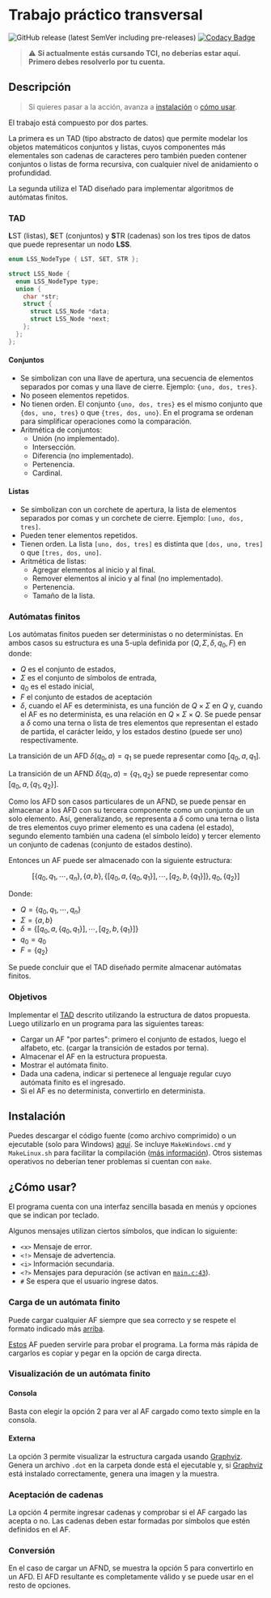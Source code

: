 # Trabajo práctico transversal

![GitHub release (latest SemVer including pre-releases)](https://img.shields.io/github/v/release/crysok/tci_tpt?include_prereleases&style=flat-square) [![Codacy Badge](https://api.codacy.com/project/badge/Grade/e2ba4a6d2eee4a20ada46eb7e8c1af6b)](https://app.codacy.com/gh/CrysoK/TC1-TPT?utm_source=github.com&utm_medium=referral&utm_content=CrysoK/TC1-TPT&utm_campaign=Badge_Grade_Settings)

> :warning: **Si actualmente estás cursando TCI, no deberías estar aquí. Primero
> debes resolverlo por tu cuenta.**

## Descripción

> Si quieres pasar a la acción, avanza a [instalación](#instalaci%C3%B3n) o
> [cómo usar](#c%C3%B3mo-usar).

El trabajo está compuesto por dos partes.

La primera es un TAD (tipo abstracto de datos) que permite modelar los objetos
matemáticos conjuntos y listas, cuyos componentes más elementales son cadenas de
caracteres pero también pueden contener conjuntos o listas de forma recursiva,
con cualquier nivel de anidamiento o profundidad.

La segunda utiliza el TAD diseñado para implementar algoritmos de autómatas
finitos.

### TAD

**L**ST (listas), **S**ET (conjuntos) y **S**TR (cadenas) son los tres tipos de
datos que puede representar un nodo **LSS**.

```c
enum LSS_NodeType { LST, SET, STR };

struct LSS_Node {
  enum LSS_NodeType type;
  union {
    char *str;
    struct {
      struct LSS_Node *data;
      struct LSS_Node *next;
    };
  };
};
```

#### Conjuntos

- Se simbolizan con una llave de apertura, una secuencia de elementos separados
  por comas y una llave de cierre. Ejemplo: `{uno, dos, tres}`.
- No poseen elementos repetidos.
- No tienen orden. El conjunto `{uno, dos, tres}` es el mismo conjunto que
  `{dos, uno, tres}` o que `{tres, dos, uno}`. En el programa se ordenan para
  simplificar operaciones como la comparación.
- Aritmética de conjuntos:
  - Unión (no implementado).
  - Intersección.
  - Diferencia (no implementado).
  - Pertenencia.
  - Cardinal.

#### Listas

- Se simbolizan con un corchete de apertura, la lista de elementos separados por
  comas y un corchete de cierre. Ejemplo: `[uno, dos, tres]`.
- Pueden tener elementos repetidos.
- Tienen orden. La lista `[uno, dos, tres]` es distinta que `[dos, uno, tres]` o
  que `[tres, dos, uno]`.
- Aritmética de listas:
  - Agregar elementos al inicio y al final.
  - Remover elementos al inicio y al final (no implementado).
  - Pertenencia.
  - Tamaño de la lista.

### Autómatas finitos

Los autómatas finitos pueden ser deterministas o no deterministas. En ambos
casos su estructura es una $5\text{-upla}$ definida por $(Q,\Sigma,\delta,q_0,F)$ en
donde:

- $Q$ es el conjunto de estados,
- $\Sigma$ es el conjunto de símbolos de entrada,
- $q_0$ es el estado inicial,
- $F$ el conjunto de estados de aceptación
- $\delta$, cuando el AF es determinista, es una función de $Q\times\Sigma$ en
  $Q$ y, cuando el AF es no determinista, es una relación en
  $Q\times\Sigma\times Q$. Se puede pensar a $\delta$ como una terna o lista de
  tres elementos que representan el estado de partida, el carácter leído, y los
  estados destino (puede ser uno) respectivamente.

La transición de un AFD $\delta(q_0,a)=q_1$ se puede representar como
$[q_0,a,q_1]$.

La transición de un AFND $\delta(q_0,a)=\{q_1,q_2\}$ se puede representar como
$[q_0,a,\{q_1,q_2\}]$.

Como los AFD son casos particulares de un AFND, se puede pensar en almacenar a
los AFD con su tercera componente como un conjunto de un solo elemento. Así,
generalizando, se representa a $\delta$ como una terna o lista de tres elementos cuyo
primer elemento es una cadena (el estado), segundo elemento también una cadena
(el símbolo leído) y tercer elemento un conjunto de cadenas (conjunto de estados
destino).

Entonces un AF puede ser almacenado con la siguiente estructura:

$$[\{q_0,q_1,\cdots,q_n\},\{a,b\},\{[q_0,a,\{q_0,q_1\}],\cdots,[q_2,b,\{q_1\}
]\},q_0,\{q_2\}]$$

Donde:

- $Q=\{q_0,q_1,\cdots,q_n\}$
- $\Sigma=\{a,b\}$
- $\delta=\{[q_0,a,\{q_0,q_1\}],\cdots,[q_2,b,\{q_1\} ]\}$
- $q_0=q_0$
- $F=\{q_2\}$

Se puede concluir que el TAD diseñado permite almacenar autómatas finitos.

### Objetivos

Implementar el [TAD](#tad) descrito utilizando la estructura de datos
propuesta. Luego utilizarlo en un programa para las siguientes tareas:

- Cargar un AF "por partes": primero el conjunto de estados, luego el alfabeto,
  etc. (cargar la transición de estados por terna).
- Almacenar el AF en la estructura propuesta.
- Mostrar el autómata finito.
- Dada una cadena, indicar si pertenece al lenguaje regular cuyo autómata finito
  es el ingresado.
- Si el AF es no determinista, convertirlo en determinista.

## Instalación

Puedes descargar el código fuente (como archivo comprimido) o un ejecutable
(solo para Windows) [aquí](https://github.com/CrysoK/TCI_TPT/releases). Se
incluye `MakeWindows.cmd` y `MakeLinux.sh` para facilitar la compilación ([más
información](https://github.com/CrysoK/WLCM)). Otros sistemas operativos no
deberían tener problemas si cuentan con `make`.

## ¿Cómo usar?

El programa cuenta con una interfaz sencilla basada en menús y opciones que se
indican por teclado.

Algunos mensajes utilizan ciertos símbolos, que indican lo siguiente:

- `<x>` Mensaje de error.
- `<!>` Mensaje de advertencia.
- `<i>` Información secundaria.
- `<?>` Mensajes para depuración (se activan en [`main.c:43`](https://github.com/CrysoK/TC1-TPT/blob/main/src/main.c#L43)).
- `#`  Se espera que el usuario ingrese datos.

### Carga de un autómata finito

Puede cargar cualquier AF siempre que sea correcto y se respete el formato
indicado más [arriba](#autómatas-finitos).

[Estos](afs.md) AF pueden servirle para probar el programa. La forma más rápida
de cargarlos es copiar y pegar en la opción de carga directa.

### Visualización de un autómata finito

#### Consola

Basta con elegir la opción 2 para ver al AF cargado como texto simple en la
consola.

#### Externa

La opción 3 permite visualizar la estructura cargada usando
[Graphviz](https://graphviz.org/download/). Genera un archivo `.dot` en la
carpeta donde está el ejecutable y, si
[Graphviz](https://graphviz.org/download/) está instalado correctamente, genera una
imagen y la muestra.

### Aceptación de cadenas

La opción 4 permite ingresar cadenas y comprobar si el AF cargado las acepta o
no. Las cadenas deben estar formadas por símbolos que estén definidos en el AF.

### Conversión

En el caso de cargar un AFND, se muestra la opción 5 para convertirlo en un AFD.
El AFD resultante es completamente válido y se puede usar en el resto de
opciones.
